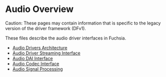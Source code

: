 # Audio Overview

Caution: These pages may contain information that is specific to the legacy
version of the driver framework (DFv1).

These files describe the audio driver interfaces in Fuchsia.

* [Audio Drivers Architecture](audio_architecture.md)
* [Audio Driver Streaming Interface](audio_streaming.md)
* [Audio DAI Interface](audio_dai.md)
* [Audio Codec Interface](audio_codec.md)
* [Audio Signal Processing](audio_signal_processing.md)
